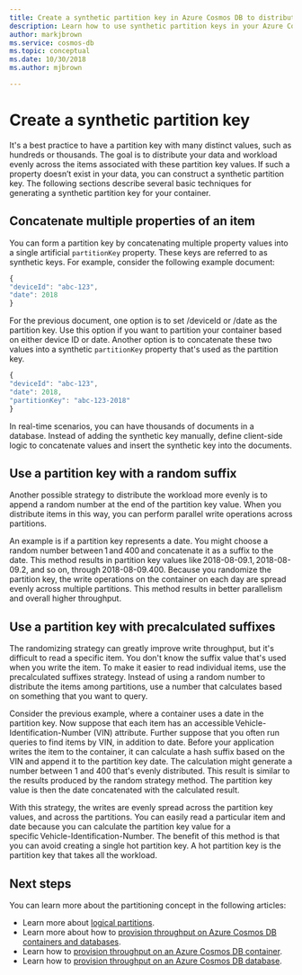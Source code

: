 ```yaml
---
title: Create a synthetic partition key in Azure Cosmos DB to distribute your data and workload evenly.
description: Learn how to use synthetic partition keys in your Azure Cosmos DB containers
author: markjbrown
ms.service: cosmos-db
ms.topic: conceptual
ms.date: 10/30/2018
ms.author: mjbrown

---
```


# Create a synthetic partition key

It's a best practice to have a partition key with many distinct values, such as hundreds or thousands. The goal is to distribute your data and workload evenly across the items associated with these partition key values. If such a property doesn’t exist in your data, you can construct a synthetic partition key. The following sections describe several basic techniques for generating a synthetic partition key for your container.

## Concatenate multiple properties of an item

You can form a partition key by concatenating multiple property values into a single artificial `partitionKey` property. These keys are referred to as synthetic keys. For example, consider the following example document:

```JavaScript
{
"deviceId": "abc-123",
"date": 2018
}
```

For the previous document, one option is to set /deviceId or /date as the partition key. Use this option if you want to partition your container based on either device ID or date. Another option is to concatenate these two values into a synthetic `partitionKey` property that's used as the partition key.

```JavaScript
{
"deviceId": "abc-123",
"date": 2018,
"partitionKey": "abc-123-2018"
}
```

In real-time scenarios, you can have thousands of documents in a database. Instead of adding the synthetic key manually, define client-side logic to concatenate values and insert the synthetic key into the documents.

## Use a partition key with a random suffix

Another possible strategy to distribute the workload more evenly is to append a random number at the end of the partition key value. When you distribute items in this way, you can perform parallel write operations across partitions.

An example is if a partition key represents a date. You might choose a random number between 1 and 400 and concatenate it as a suffix to the date. This method results in partition key values like 2018-08-09.1, 2018-08-09.2, and so on, through 2018-08-09.400. Because you randomize the partition key, the write operations on the container on each day are spread evenly across multiple partitions. This method results in better parallelism and overall higher throughput.

## Use a partition key with precalculated suffixes 

The randomizing strategy can greatly improve write throughput, but it's difficult to read a specific item. You don't know the suffix value that's used when you write the item. To make it easier to read individual items, use the precalculated suffixes strategy. Instead of using a random number to distribute the items among partitions, use a number that calculates based on something that you want to query.

Consider the previous example, where a container uses a date in the partition key. Now suppose that each item has an accessible Vehicle-Identification-Number (VIN) attribute. Further suppose that you often run queries to find items by VIN, in addition to date. Before your application writes the item to the container, it can calculate a hash suffix based on the VIN and append it to the partition key date. The calculation might generate a number between 1 and 400 that's evenly distributed. This result is similar to the results produced by the random strategy method. The partition key value is then the date concatenated with the calculated result.

With this strategy, the writes are evenly spread across the partition key values, and across the partitions. You can easily read a particular item and date because you can calculate the partition key value for a specific Vehicle-Identification-Number. The benefit of this method is that you can avoid creating a single hot partition key. A hot partition key is the partition key that takes all the workload. 

## Next steps

You can learn more about the partitioning concept in the following articles:

* Learn more about [logical partitions](partition-data.md).
* Learn more about how to [provision throughput on Azure Cosmos DB containers and databases](set-throughput.md).
* Learn how to [provision throughput on an Azure Cosmos DB container](how-to-provision-container-throughput.md).
* Learn how to [provision throughput on an Azure Cosmos DB database](how-to-provision-database-throughput.md).
